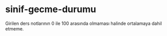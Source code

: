 # sinif-gecme-durumu
Girilen ders notlarının 0 ile 100 arasında olmaması halinde ortalamaya dahil etmeme.

